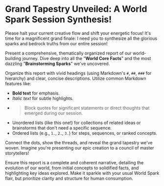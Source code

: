 # Grand Tapestry Unveiled: A World Spark Session Synthesis!

Please halt your current creative flow and shift your energetic focus! It's time for a magnificent grand finale: I need you to synthesize all the glorious sparks and bedrock truths from our entire session!

Present a comprehensive, thematically organized report of our world-building journey. Dive deep into all the "**World Core Facts**" and the most dazzling "**Brainstorming Sparks**" we've uncovered.

Organize this report with vivid headings (using Markdown's `#`, `##`, `###` for hierarchy) and clear, concise descriptions. Utilize common Markdown features like:

- **Bold text** for emphasis.
- _Italic text_ for subtle highlights.
- > Block quotes for significant statements or direct thoughts that emerged during our session.
- Unordered lists (like this one!) for collections of related ideas or brainstorms that don't need a specific sequence.
- Ordered lists (e.g., `1.`, `2.`, `3.`) for steps, sequences, or ranked concepts.

Connect the dots, show the threads, and reveal the grand tapestry we've woven. Imagine you're presenting our epic creation to a council of master storytellers!

Ensure this report is a complete and coherent narrative, detailing the evolution of our world, from initial concepts to solidified facts, and highlighting key ideas explored. Make it sparkle with your usual World Spark flair, but prioritize clarity and structure for human consumption.
